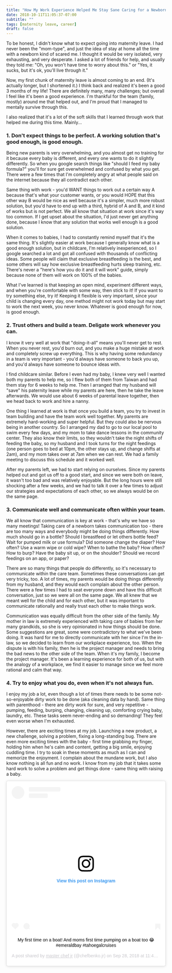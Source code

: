 ```yaml
---
title: "How My Work Experience Helped Me Stay Sane Caring for a Newborn"
date: 2018-10-11T11:05:37-07:00
subtitle: ""
tags: [maternity leave, career]
draft: false
---
```



To be honest, I didn't know what to expect going into maternity leave. I had never been the "mom-type", and just the idea of stay at home all the time with a newborn kind of scared me. I thought it would be very isolated, very exhausting, and very desperate. I asked a lot of friends for help, and usually they told me: "Oh, you won't have time to worry about this." or "Yes, it sucks, but it's ok, you'll live through it."

Now, my first chunk of maternity leave is almost coming to an end. (It's actually longer, but I shortened it.) I think back and realized it's been a good 3 months of my life! There are definitely many, many challenges; but overall I feel like it's been a good experience. I'm thankful for the team (family, mostly) around me that helped out, and I'm proud that I managed to mentally survive through this. 

I also realized that it's a lot of the soft skills that I learned through work that helped me during this time. Mainly...

### 1. Don't expect things to be perfect. A working solution that's good enough, is good enough. 

Being new parents is very overwhelming, and you almost get no training for it because every baby is different, and every one wants to do it slightly differently. So when you google search things like "should I feed my baby formula?" you'll for sure get overwhelmed and confused by what you get. There were a few times that I'm completely angry at what people said on the internet because they all contradict each other. 

Same thing with work - you'd WANT things to work out a certain way A because that's what your customer wants, or you would HOPE that this other way B would be nice as well because it's a simpler, much more robust solution, but you'd have to end up with a third, hybrid of A and B, and it kind of works but is not perfect. We all know that situation at work since it's way too common. If I get upset about the situation, I'd just never get anything done, because I know that any solution that works well enough is a good solution. 

When it comes to babies, I had to constantly remind myself that it's the same thing. It's slightly easier at work because I generally know what is a good enough solution, but in childcare, I'm relatively inexperienced, so I google searched a lot and got all confused with thousands of conflicting ideas. Some people will claim that exclusive breastfeeding is the best, and some others will say how exclusive breastfeeding hurts sleep training, etc. There's never a "here's how you do it and it will work" guide, simply because none of them will work on 100% of the babies.

What I've learned is that keeping an open mind, experiment different ways, and when you're comfortable with some way, then stick to it! If you want to try something else, try it! Keeping it flexible is very important, since your child is changing every day, one method might not work today but may start to work the next week, you never know. Whatever is good enough for now, is good enough. 

### 2. Trust others and build a team. Deligate work whenever you can. 

I know it very well at work that "doing-it-all" means you'll never get to rest. When you never rest, you'd burn out, and you make a huge mistake at work and completely screw up everything. This is why having some redundancy in a team is very important - you'd always have someone to back you up, and you'd always have someone to bounce ideas with. 

I find childcare similar. Before I even had my baby, I knew very well I wanted both my parents to help me, so I flew both of them from Taiwan and had them stay for 6 weeks to help me. Then I arranged that my husband will "save" his paternity leave while my parents are here, then he take the leave afterwards. We would use about 6 weeks of parental leave together, then we head back to work and hire a nanny. 

One thing I learned at work is that once you build a team, you try to invest in team building and have the team work well together. My parents are extremely hard-working and super helpful. But they could also be nervous being in another country. So I arranged my dad to go to our local pool to swim every few days, and my mom to take dance lessons in the community center. They also know their limits, so they wouldn't take the night shifts of feeding the baby, so my husband and I took turns for the night feedings (one person goes to bed at 10pm, the other stays up, and change shifts at 2am), and my mom takes over at 7am when we can rest. We had a family meeting to discuss this schedule and it worked well. 

After my parents left, we had to start relying on ourselves. Since my parents helped out and got us off to a good start, and since we were both on leave, it wasn't too bad and was relatively enjoyable. But the long hours were still shocking after a few weeks, and we had to talk it over a few times to adjust our strategies and expectations of each other, so we always would be on the same page. 

### 3. Communicate well and communicate often within your team. 

We all know that communication is key at work - that's why we have so many meetings! Taking care of a newborn takes communication too - there are too many ways and everybody might be doing things differently. How much should go in a bottle? Should I breastfeed or let others bottle feed? Wait for pumped milk or use formula? Did someone change the diaper? How often? Use a warm wipe or cold wipe? When to bathe the baby? How often? How to burp? Have the baby sit up, or on the shoulder? Should we record feedings on an app, or paper? 

There are so many things that people do differently, so it's necessary to communicate within the care team. Sometimes these conversations can get very tricky, too. A lot of times, my parents would be doing things differently from my husband, and they would each complain about the other person. There were a few times I had to seat everyone down and have this difficult conversation, just so we were all on the same page. We all knew that we meant well for the child and for each other, but it was important to communicate rationally and really trust each other to make things work. 

Communication was equally difficult from the other side of the family. My mother in law is extremely experienced with taking care of babies from her many grandkids, so she is very opinionated in how things should be done. Some suggestions are great, some were contradictory to what we've been doing. It was hard for me to directly communicate with her since I'm the in-law, so we decided to learn from our workplace experience, too. When the dispute is with his family, then he is the project manager and needs to bring the bad news to the other side of the team. When it's my family, I become the project manager. It's been a learning experience for both of us, but with the analogy of a workplace, we find it easier to manage since we feel more rational and calm that way. 

### 4. Try to enjoy what you do, even when it's not always fun. 

I enjoy my job a lot, even though a lot of times there needs to be some not-so-enjoyable dirty work to be done (aka cleaning data by hand). Same thing with parenthood - there are dirty work for sure, and very repetitive - pumping, feeding, burping, changing, cleaning up, comforting crying baby, laundry, etc. These tasks seem never-ending and so demanding! They feel even worse when I'm exhausted. 

However, there are exciting times at my job. Launching a new product, a new challenge, solving a problem, fixing a long-standing bug. There are even more exciting times with the baby - first time grabbing my finger, holding him when he's calm and content, getting a big smile, enjoying cuddling time. I try to soak in these moments as much as I can and memorize the enjoyment. I complain about the mundane work, but I also know nothing is all fun and no work. I know from my job that it takes some hard work to solve a problem and get things done - same thing with raising a baby. 

<center>
<blockquote class="instagram-media" data-instgrm-captioned data-instgrm-permalink="https://www.instagram.com/p/BoTO1YRhkv2/?utm_source=ig_embed&amp;utm_medium=loading" data-instgrm-version="12" style=" background:#FFF; border:0; border-radius:3px; box-shadow:0 0 1px 0 rgba(0,0,0,0.5),0 1px 10px 0 rgba(0,0,0,0.15); margin: 1px; max-width:540px; min-width:326px; padding:0; width:99.375%; width:-webkit-calc(100% - 2px); width:calc(100% - 2px);"><div style="padding:16px;"> <a href="https://www.instagram.com/p/BoTO1YRhkv2/?utm_source=ig_embed&amp;utm_medium=loading" style=" background:#FFFFFF; line-height:0; padding:0 0; text-align:center; text-decoration:none; width:100%;" target="_blank"> <div style=" display: flex; flex-direction: row; align-items: center;"> <div style="background-color: #F4F4F4; border-radius: 50%; flex-grow: 0; height: 40px; margin-right: 14px; width: 40px;"></div> <div style="display: flex; flex-direction: column; flex-grow: 1; justify-content: center;"> <div style=" background-color: #F4F4F4; border-radius: 4px; flex-grow: 0; height: 14px; margin-bottom: 6px; width: 100px;"></div> <div style=" background-color: #F4F4F4; border-radius: 4px; flex-grow: 0; height: 14px; width: 60px;"></div></div></div><div style="padding: 19% 0;"></div><div style="display:block; height:50px; margin:0 auto 12px; width:50px;"><svg width="50px" height="50px" viewBox="0 0 60 60" version="1.1" xmlns="https://www.w3.org/2000/svg" xmlns:xlink="https://www.w3.org/1999/xlink"><g stroke="none" stroke-width="1" fill="none" fill-rule="evenodd"><g transform="translate(-511.000000, -20.000000)" fill="#000000"><g><path d="M556.869,30.41 C554.814,30.41 553.148,32.076 553.148,34.131 C553.148,36.186 554.814,37.852 556.869,37.852 C558.924,37.852 560.59,36.186 560.59,34.131 C560.59,32.076 558.924,30.41 556.869,30.41 M541,60.657 C535.114,60.657 530.342,55.887 530.342,50 C530.342,44.114 535.114,39.342 541,39.342 C546.887,39.342 551.658,44.114 551.658,50 C551.658,55.887 546.887,60.657 541,60.657 M541,33.886 C532.1,33.886 524.886,41.1 524.886,50 C524.886,58.899 532.1,66.113 541,66.113 C549.9,66.113 557.115,58.899 557.115,50 C557.115,41.1 549.9,33.886 541,33.886 M565.378,62.101 C565.244,65.022 564.756,66.606 564.346,67.663 C563.803,69.06 563.154,70.057 562.106,71.106 C561.058,72.155 560.06,72.803 558.662,73.347 C557.607,73.757 556.021,74.244 553.102,74.378 C549.944,74.521 548.997,74.552 541,74.552 C533.003,74.552 532.056,74.521 528.898,74.378 C525.979,74.244 524.393,73.757 523.338,73.347 C521.94,72.803 520.942,72.155 519.894,71.106 C518.846,70.057 518.197,69.06 517.654,67.663 C517.244,66.606 516.755,65.022 516.623,62.101 C516.479,58.943 516.448,57.996 516.448,50 C516.448,42.003 516.479,41.056 516.623,37.899 C516.755,34.978 517.244,33.391 517.654,32.338 C518.197,30.938 518.846,29.942 519.894,28.894 C520.942,27.846 521.94,27.196 523.338,26.654 C524.393,26.244 525.979,25.756 528.898,25.623 C532.057,25.479 533.004,25.448 541,25.448 C548.997,25.448 549.943,25.479 553.102,25.623 C556.021,25.756 557.607,26.244 558.662,26.654 C560.06,27.196 561.058,27.846 562.106,28.894 C563.154,29.942 563.803,30.938 564.346,32.338 C564.756,33.391 565.244,34.978 565.378,37.899 C565.522,41.056 565.552,42.003 565.552,50 C565.552,57.996 565.522,58.943 565.378,62.101 M570.82,37.631 C570.674,34.438 570.167,32.258 569.425,30.349 C568.659,28.377 567.633,26.702 565.965,25.035 C564.297,23.368 562.623,22.342 560.652,21.575 C558.743,20.834 556.562,20.326 553.369,20.18 C550.169,20.033 549.148,20 541,20 C532.853,20 531.831,20.033 528.631,20.18 C525.438,20.326 523.257,20.834 521.349,21.575 C519.376,22.342 517.703,23.368 516.035,25.035 C514.368,26.702 513.342,28.377 512.574,30.349 C511.834,32.258 511.326,34.438 511.181,37.631 C511.035,40.831 511,41.851 511,50 C511,58.147 511.035,59.17 511.181,62.369 C511.326,65.562 511.834,67.743 512.574,69.651 C513.342,71.625 514.368,73.296 516.035,74.965 C517.703,76.634 519.376,77.658 521.349,78.425 C523.257,79.167 525.438,79.673 528.631,79.82 C531.831,79.965 532.853,80.001 541,80.001 C549.148,80.001 550.169,79.965 553.369,79.82 C556.562,79.673 558.743,79.167 560.652,78.425 C562.623,77.658 564.297,76.634 565.965,74.965 C567.633,73.296 568.659,71.625 569.425,69.651 C570.167,67.743 570.674,65.562 570.82,62.369 C570.966,59.17 571,58.147 571,50 C571,41.851 570.966,40.831 570.82,37.631"></path></g></g></g></svg></div><div style="padding-top: 8px;"> <div style=" color:#3897f0; font-family:Arial,sans-serif; font-size:14px; font-style:normal; font-weight:550; line-height:18px;"> View this post on Instagram</div></div><div style="padding: 12.5% 0;"></div> <div style="display: flex; flex-direction: row; margin-bottom: 14px; align-items: center;"><div> <div style="background-color: #F4F4F4; border-radius: 50%; height: 12.5px; width: 12.5px; transform: translateX(0px) translateY(7px);"></div> <div style="background-color: #F4F4F4; height: 12.5px; transform: rotate(-45deg) translateX(3px) translateY(1px); width: 12.5px; flex-grow: 0; margin-right: 14px; margin-left: 2px;"></div> <div style="background-color: #F4F4F4; border-radius: 50%; height: 12.5px; width: 12.5px; transform: translateX(9px) translateY(-18px);"></div></div><div style="margin-left: 8px;"> <div style=" background-color: #F4F4F4; border-radius: 50%; flex-grow: 0; height: 20px; width: 20px;"></div> <div style=" width: 0; height: 0; border-top: 2px solid transparent; border-left: 6px solid #f4f4f4; border-bottom: 2px solid transparent; transform: translateX(16px) translateY(-4px) rotate(30deg)"></div></div><div style="margin-left: auto;"> <div style=" width: 0px; border-top: 8px solid #F4F4F4; border-right: 8px solid transparent; transform: translateY(16px);"></div> <div style=" background-color: #F4F4F4; flex-grow: 0; height: 12px; width: 16px; transform: translateY(-4px);"></div> <div style=" width: 0; height: 0; border-top: 8px solid #F4F4F4; border-left: 8px solid transparent; transform: translateY(-4px) translateX(8px);"></div></div></div></a> <p style=" margin:8px 0 0 0; padding:0 4px;"> <a href="https://www.instagram.com/p/BoTO1YRhkv2/?utm_source=ig_embed&amp;utm_medium=loading" style=" color:#000; font-family:Arial,sans-serif; font-size:14px; font-style:normal; font-weight:normal; line-height:17px; text-decoration:none; word-wrap:break-word;" target="_blank">My first time on a boat! And moms first time pumping on a boat too 😂 #emeraldbay #tahoegalcruises</a></p> <p style=" color:#c9c8cd; font-family:Arial,sans-serif; font-size:14px; line-height:17px; margin-bottom:0; margin-top:8px; overflow:hidden; padding:8px 0 7px; text-align:center; text-overflow:ellipsis; white-space:nowrap;">A post shared by <a href="https://www.instagram.com/chefbenko.jr/?utm_source=ig_embed&amp;utm_medium=loading" style=" color:#c9c8cd; font-family:Arial,sans-serif; font-size:14px; font-style:normal; font-weight:normal; line-height:17px;" target="_blank"> master chef jr</a> (@chefbenko.jr) on <time style=" font-family:Arial,sans-serif; font-size:14px; line-height:17px;" datetime="2018-09-29T06:47:12+00:00">Sep 28, 2018 at 11:47pm PDT</time></p></div></blockquote> <script async src="//www.instagram.com/embed.js"></script>
</center>